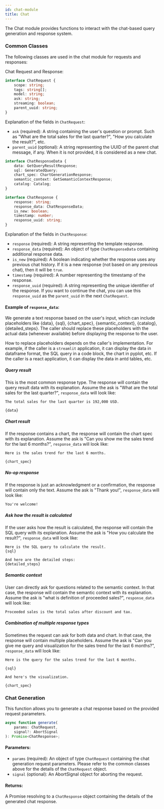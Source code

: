 ```yaml
---
id: chat-module
title: Chat
---
```


The Chat module provides functions to interact with the chat-based query generation and response system.

### Common Classes

The following classes are used in the chat module for requests and responses:

Chat Request and Response:

```typescript
interface ChatRequest {
    scope: string;
    tags: string[];
    model: string;
    ask: string;
    streaming: boolean;
    parent_uuid: string;
}
```

Explanation of the fields in `ChatRequest`:
- `ask` (required): A string containing the user's question or prompt. Such as "What are the total sales for the last quarter?", "How you calculate the result?", etc.
- `parent_uuid` (optional): A string representing the UUID of the parent chat message, if any. When it is not provided, it is considered as a new chat.

```typescript
interface ChatResponseData {
    data: GetQueryResultResponse;
    sql: GeneratedQuery;
    chart_spec: ChartGenerationResponse;
    semantic_context: GetSemanticContextResponse;
    catalog: Catalog;
}

interface ChatResponse {
    response: string;
    response_data: ChatResponseData;
    is_new: boolean;
    timestamp: number;
    response_uuid: string;
}
```

Explanation of the fields in `ChatResponse`:
- `response` (required): A string representing the template response.
- `response_data` (required): An object of type `ChatResponseData` containing additional response data.
- `is_new` (required): A boolean indicating whether the response uses any previous chat history. If it is a new response (not based on any previous chat), then it will be `true`.
- `timestamp` (required): A number representing the timestamp of the response.
- `response_uuid` (required): A string representing the unique identifier of the response. If you want to continue the chat, you can use this `response_uuid` as the `parent_uuid` in the next `ChatRequest`.

#### Example of `response_data`:

We generate a text response based on the user's input, which can include placeholders like {data}, {sql}, {chart_spec}, {semantic_context}, {catalog}, {detailed_steps}. The caller should replace these placeholders with the actual data (whenever available) before displaying the response to the user.

How to replace placeholders depends on the caller's implementation. For example, if the caller is a `streamlit` application, it can display the data in dataframe format, the SQL query in a code block, the chart in pyplot, etc. If the caller is a react application, it can display the data in antd tables, etc.

##### Query result

This is the most common response type. The response will contain the query result data with its explanation. Assume the ask is "What are the total sales for the last quarter?", `response_data` will look like:

```
The total sales for the last quarter is 192,000 USD.

{data}
```

##### Chart result

If the response contains a chart, the response will contain the chart spec with its explanation. Assume the ask is "Can you show me the sales trend for the last 6 months?", `response_data` will look like:

```
Here is the sales trend for the last 6 months.

{chart_spec}
```

##### No-op response

If the response is just an acknowledgment or a confirmation, the response will contain only the text. Assume the ask is "Thank you!", `response_data` will look like:

```
You're welcome!
```

##### Ask how the result is calculated

If the user asks how the result is calculated, the response will contain the SQL query with its explanation. Assume the ask is "How you calculate the result?", `response_data` will look like:

```
Here is the SQL query to calculate the result.
{sql}

And here are the detailed steps:
{detailed_steps}
```

##### Semantic context

User can directly ask for questions related to the semantic context. In that case, the response will contain the semantic context with its explanation. Assume the ask is "what is definition of proceeded sales?", `response_data` will look like:

```
Proceeded sales is the total sales after discount and tax.
```

##### Combination of multiple response types

Sometimes the request can ask for both data and chart. In that case, the response will contain multiple placeholders. Assume the ask is "Can you give me query and visualization for the sales trend for the last 6 months?", `response_data` will look like:

```
Here is the query for the sales trend for the last 6 months.

{sql}

And here's the visualization.

{chart_spec}
```

### Chat Generation <a name="chat-generation"></a>

This function allows you to generate a chat response based on the provided request parameters.

```typescript
async function generate(
    params: ChatRequest,
    signal?: AbortSignal
): Promise<ChatResponse>;
```

#### Parameters:

- `params` (required): An object of type `ChatRequest` containing the chat generation request parameters. Please refer to the common classes above for the details of the `ChatRequest` object.
- `signal` (optional): An AbortSignal object for aborting the request.

#### Returns:

A Promise resolving to a `ChatResponse` object containing the details of the generated chat response.
